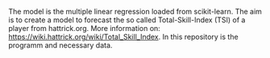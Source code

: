 The model is the multiple linear regression loaded from scikit-learn.
The aim is to create a model to forecast the so called Total-Skill-Index (TSI) of a player from hattrick.org. More information on: https://wiki.hattrick.org/wiki/Total_Skill_Index. 
In this repository is the programm and necessary data.
